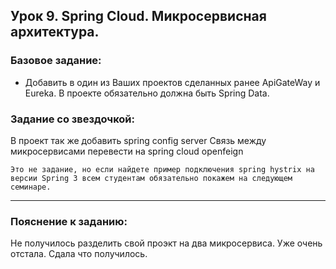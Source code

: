 ## Урок 9. Spring Cloud. Микросервисная архитектура.

### Базовое задание:

- Добавить в один из Ваших проектов сделанных ранее ApiGateWay и Eureka. 
В проекте обязательно должна быть Spring Data.

### Задание со звездочкой:
В проект так же добавить spring config server
Связь между микросервисами перевести на spring cloud openfeign

    Это не задание, но если найдете пример подключения spring hystrix на версии Spring 3 всем студентам обязательно покажем на следующем семинаре.

_________

### Пояснение к заданию:

Не получилось разделить свой проэкт на два микросервиса. Уже очень отстала. Сдала что получилось.
